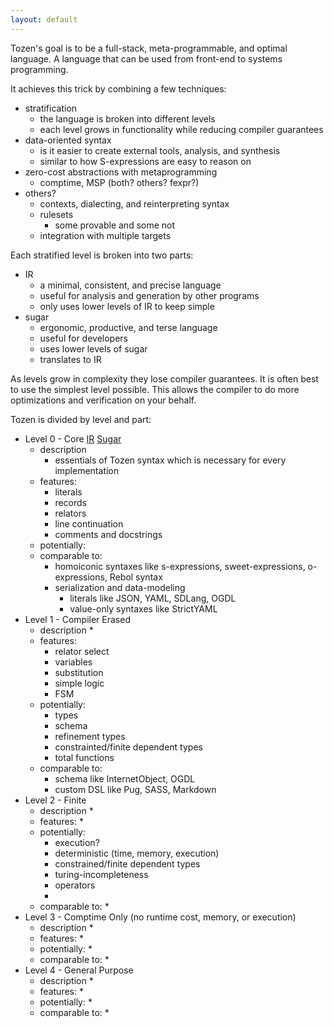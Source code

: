 ```yaml
---
layout: default
---
```


Tozen's goal is to be a full-stack, meta-programmable, and optimal language.
A language that can be used from front-end to systems programming.

It achieves this trick by combining a few techniques:
* stratification
  * the language is broken into different levels
  * each level grows in functionality while reducing compiler guarantees
* data-oriented syntax
  * is it easier to create external tools, analysis, and synthesis
  * similar to how S-expressions are easy to reason on
* zero-cost abstractions with metaprogramming
  * comptime, MSP (both? others? fexpr?)
* others?
  * contexts, dialecting, and reinterpreting syntax
  * rulesets
    * some provable and some not
  * integration with multiple targets

Each stratified level is broken into two parts:
* IR
  * a minimal, consistent, and precise language
  * useful for analysis and generation by other programs
  * only uses lower levels of IR to keep simple
* sugar
  * ergonomic, productive, and terse language
  * useful for developers
  * uses lower levels of sugar
  * translates to IR

As levels grow in complexity they lose compiler guarantees.
It is often best to use the simplest level possible.
This allows the compiler to do more optimizations and verification on your behalf.

Tozen is divided by level and part:
* Level 0 - Core [IR](./core) [Sugar](./core_sugar)
  * description
    * essentials of Tozen syntax which is necessary for every implementation
  * features:
    * literals
    * records
    * relators
    * line continuation
    * comments and docstrings
  * potentially:
  * comparable to:
    * homoiconic syntaxes like s-expressions, sweet-expressions, o-expressions, Rebol syntax
    * serialization and data-modeling
      * literals like JSON, YAML, SDLang, OGDL
      * value-only syntaxes like StrictYAML
* Level 1 - Compiler Erased
  * description
    * 
  * features:
    * relator select
    * variables
    * substitution
    * simple logic
    * FSM
  * potentially:
    * types
    * schema
    * refinement types
    * constrainted/finite dependent types
    * total functions
  * comparable to:
    * schema like InternetObject, OGDL
    * custom DSL like Pug, SASS, Markdown
* Level 2 - Finite
  * description
    * 
  * features:
    * 
  * potentially:
    * execution?
    * deterministic (time, memory, execution)
    * constrained/finite dependent types
    * turing-incompleteness
    * operators
    * 
  * comparable to:
    * 
* Level 3 - Comptime Only (no runtime cost, memory, or execution)
  * description
    * 
  * features:
    * 
  * potentially:
    * 
  * comparable to:
    * 
* Level 4 - General Purpose
  * description
    * 
  * features:
    * 
  * potentially:
    * 
  * comparable to:
    * 

